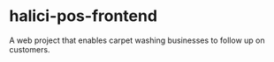 # halici-pos-frontend
 A web project that enables carpet washing businesses to follow up on customers.
